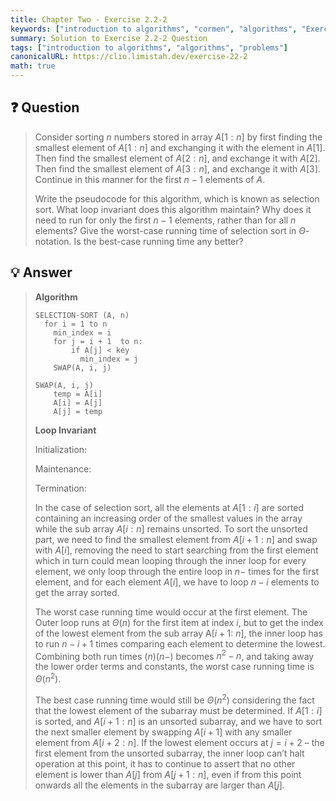 ```yaml
---
title: Chapter Two - Exercise 2.2-2
keywords: ["introduction to algorithms", "cormen", "algorithms", "Exercise 2.2-2"]
summary: Solution to Exercise 2.2-2 Question
tags: ["introduction to algorithms", "algorithms", "problems"]
canonicalURL: https://clio.limistah.dev/exercise-22-2
math: true
---
```


## ❓ Question
<blockquote>

Consider sorting $n$ numbers stored in array $A[1:n]$ by first finding the smallest element of $A[1:n]$ and exchanging it with the element in $A[1]$. Then find the smallest element of $A[2:n]$, and exchange it with $A[2]$. Then find the smallest element of $A[3:n]$, and exchange it with $A[3]$. Continue in this manner for the first $n - 1$ elements of $A$. 

Write the pseudocode for this algorithm, which is known as selection sort. 
What loop invariant does this algorithm maintain?
Why does it need to run for only the first $n - 1$ elements, rather than for all $n$ elements? 
Give the worst-case running time of selection sort in $\Theta$-notation. 
Is the best-case running time any better?

</blockquote>

## 💡 Answer

<blockquote>

**Algorithm**

```text
SELECTION-SORT (A, n)
  for i = 1 to n
    min_index = i
    for j = i + 1  to n:
        if A[j] < key
          min_index = j
    SWAP(A, i, j)

SWAP(A, i, j)
    temp = A[i]
    A[i] = A[j]
    A[j] = temp
```

**Loop Invariant**

Initialization:

Maintenance:

Termination:

In the case of selection sort, all the elements at $A[1:i]$ are sorted containing an increasing order of the smallest values in the array while the sub array $A[i:n]$ remains unsorted. To sort the unsorted part, we need to find the smallest element from $A[i+1:n]$ and swap with $A[i]$, removing the need to start searching from the first element which in turn could mean looping through the inner loop for every element, we only loop through the entire loop in $n-$ times for the first element, and for each element  $A[i]$, we have to loop $n - i$ elements to get the array sorted.

The worst case running time would occur at the first element. The Outer loop runs at $\Theta(n)$ for the first item at index $i$, but to get the index of the lowest element from the sub array A[$i+1$: $n$], the inner loop has to run $n - i + 1$ times comparing each element to determine the lowest. Combining both run times $(n)(n-)$ becomes $n^2 - n$, and taking away the lower order terms and constants, the worst case running time is $\Theta(n^2)$.

The best case running time would still be $\Theta(n^2)$ considering the fact that the lowest element of the subarray must be determined. If  $A[1: i]$ is sorted, and $A[i+1:n]$ is an unsorted subarray, and we have to sort the next smaller element by swapping $A[i+1]$ with any smaller element from $A[i+2:n]$. If the lowest element occurs at $j = i+2$ – the first element from the unsorted subarray, the inner loop can’t halt operation at this point, it has to continue to assert that no other element is lower than $A[j]$ from $A[j+1: n]$, even if from this point onwards all the elements in the subarray are larger than $A[j]$.



</blockquote>
